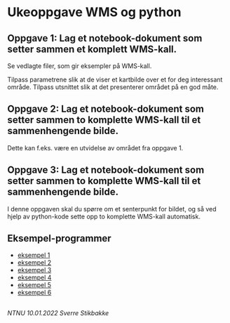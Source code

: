 # Ukeoppgave WMS og python

## Oppgave 1: Lag et notebook-dokument som setter sammen et komplett WMS-kall.

Se vedlagte filer, som gir eksempler på WMS-kall.

Tilpass parametrene slik at de viser et kartbilde over et for deg interessant område. Tilpass utsnittet slik at det presenterer området på en god måte.


## Oppgave 2: Lag et notebook-dokument som setter sammen to komplette WMS-kall til et sammenhengende bilde.

Dette kan f.eks. være en utvidelse av området fra oppgave 1.

## Oppgave 3: Lag et notebook-dokument som setter sammen to komplette WMS-kall til et sammenhengende bilde.

I denne oppgaven skal du spørre om et senterpunkt for bildet, og så ved hjelp av python-kode sette opp to komplette WMS-kall automatisk.

## Eksempel-programmer

- [eksempel 1](wms-1-minimal.html)
- [eksempel 2](wms-2-parameters-list.html)
- [eksempel 3](wms-3-parameters-dict-lesbar.html)
- [eksempel 4](wms-4-parameters-dict.html)
- [eksempel 5](wms-5-parameters-dict-bbox-list.html)
- [eksempel 6](wms-6-image-grid.html)


##

*NTNU 10.01.2022 Sverre Stikbakke*<br>
